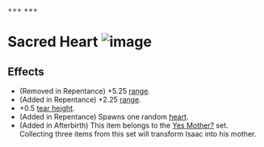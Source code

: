 +++
+++

 # Sacred Heart ![image](/image/Sacred_Heart.png) 


Effects
---------


* (Removed in Repentance) +5.25 [range](/wiki/Range "Range").
* (Added in Repentance) +2.25 [range](/wiki/Range "Range").
* +0.5 [tear height](/wiki/Tear_height "Tear height").
* (Added in Repentance) Spawns one random [heart](/wiki/Heart "Heart").
* (Added in Afterbirth) This item belongs to the [Yes Mother?](/wiki/Yes_Mother%3F "Yes Mother?") set. Collecting three items from this set will transform Isaac into his mother.


